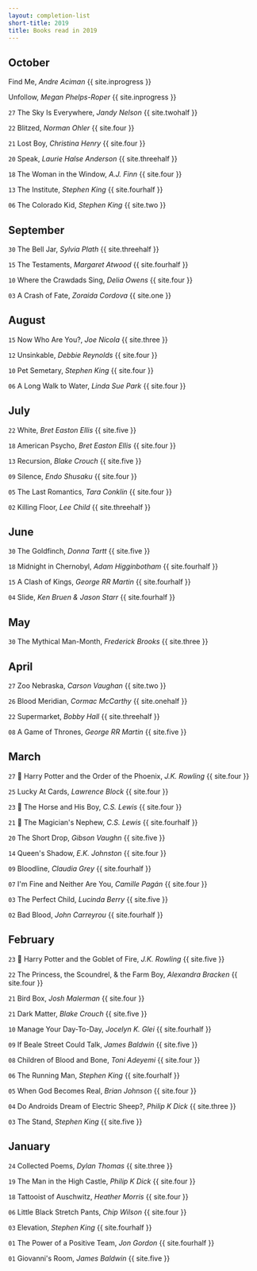 ```yaml
---
layout: completion-list
short-title: 2019
title: Books read in 2019
---
```

## October
Find Me, _Andre Aciman_ {{ site.inprogress }}

Unfollow, _Megan Phelps-Roper_ {{ site.inprogress }}

`27` The Sky Is Everywhere, _Jandy Nelson_ {{ site.twohalf }}

`22` Blitzed, _Norman Ohler_ {{ site.four }}

`21` Lost Boy, _Christina Henry_ {{ site.four }}

`20` Speak, _Laurie Halse Anderson_ {{ site.threehalf }}

`18` The Woman in the Window,  _A.J. Finn_ {{ site.four }}

`13` The Institute, _Stephen King_ {{ site.fourhalf }}

`06` The Colorado Kid, _Stephen King_ {{ site.two }}

## September
`30` The Bell Jar, _Sylvia Plath_ {{ site.threehalf }}

`15` The Testaments, _Margaret Atwood_ {{ site.fourhalf }}

`10` Where the Crawdads Sing, _Delia Owens_ {{ site.four }}

`03` A Crash of Fate, _Zoraida Cordova_ {{ site.one }}

## August
`15` Now Who Are You?, _Joe Nicola_ {{ site.three }}

`12` Unsinkable, _Debbie Reynolds_ {{ site.four }}

`10` Pet Semetary, _Stephen King_ {{ site.four }}

`06` A Long Walk to Water, _Linda Sue Park_ {{ site.four }}

## July
`22` White, _Bret Easton Ellis_ {{ site.five }}

`18` American Psycho, _Bret Easton Ellis_ {{ site.four }}

`13` Recursion, _Blake Crouch_ {{ site.five }}

`09` Silence, _Endo Shusaku_ {{ site.four }}

`05` The Last Romantics, _Tara Conklin_ {{ site.four }}

`02` Killing Floor, _Lee Child_ {{ site.threehalf }}

## June
`30` The Goldfinch, _Donna Tartt_ {{ site.five }}

`18` Midnight in Chernobyl, _Adam Higginbotham_ {{ site.fourhalf }}

`15` A Clash of Kings, _George RR Martin_ {{ site.fourhalf }}

`04` Slide, _Ken Bruen & Jason Starr_ {{ site.fourhalf }}

## May
`30` The Mythical Man-Month, _Frederick Brooks_ {{ site.three }}

## April
`27` Zoo Nebraska, _Carson Vaughan_ {{ site.two }}

`26` Blood Meridian, _Cormac McCarthy_ {{ site.onehalf }}

`22` Supermarket, _Bobby Hall_ {{ site.threehalf }}

`08` A Game of Thrones, _George RR Martin_ {{ site.five }}

## March
`27` 🔁 Harry Potter and the Order of the Phoenix, _J.K. Rowling_ {{ site.four }}

`25` Lucky At Cards, _Lawrence Block_ {{ site.four }}

`23` 🔁 The Horse and His Boy, _C.S. Lewis_ {{ site.four }}

`21` 🔁 The Magician's Nephew, _C.S. Lewis_ {{ site.fourhalf }}

`20` The Short Drop, _Gibson Vaughn_ {{ site.five }}

`14` Queen's Shadow, _E.K. Johnston_ {{ site.four }}

`09` Bloodline, _Claudia Grey_ {{ site.fourhalf }}

`07` I'm Fine and Neither Are You, _Camille Pagán_ {{ site.four }}

`03` The Perfect Child, _Lucinda Berry_ {{ site.five }}

`02` Bad Blood, _John Carreyrou_ {{ site.fourhalf }}

## February
`23` 🔁 Harry Potter and the Goblet of Fire, _J.K. Rowling_ {{ site.five }}

`22` The Princess, the Scoundrel, & the Farm Boy, _Alexandra Bracken_ {{ site.four }}

`21` Bird Box, _Josh Malerman_ {{ site.four }}

`21` Dark Matter, _Blake Crouch_ {{ site.five }}

`10` Manage Your Day-To-Day, _Jocelyn K. Glei_ {{ site.fourhalf }}

`09` If Beale Street Could Talk, _James Baldwin_ {{ site.five }}

`08` Children of Blood and Bone, _Toni Adeyemi_ {{ site.four }}

`06` The Running Man, _Stephen King_ {{ site.fourhalf }}

`05` When God Becomes Real, _Brian Johnson_ {{ site.four }}

`04` Do Androids Dream of Electric Sheep?, _Philip K Dick_ {{ site.three }}

`03` The Stand, _Stephen King_ {{ site.five }}

## January
`24` Collected Poems, _Dylan Thomas_ {{ site.three }}

`19` The Man in the High Castle, _Philip K Dick_ {{ site.four }}

`18` Tattooist of Auschwitz, _Heather Morris_ {{ site.four }}

`06` Little Black Stretch Pants, _Chip Wilson_ {{ site.four }}

`03` Elevation, _Stephen King_ {{ site.fourhalf }}

`01` The Power of a Positive Team, _Jon Gordon_ {{ site.fourhalf }}

`01` Giovanni's Room, _James Baldwin_ {{ site.five }}

